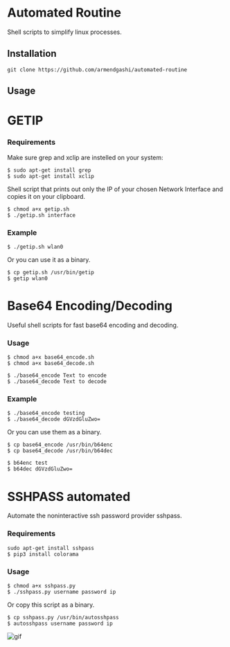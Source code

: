 # Automated Routine

Shell scripts to simplify linux processes.

## Installation

```
git clone https://github.com/armendgashi/automated-routine
```

## Usage

# GETIP

### Requirements

Make sure grep and xclip are instelled on your system:

```
$ sudo apt-get install grep
$ sudo apt-get install xclip
```

Shell script that prints out only the IP of your chosen Network Interface and copies it on your clipboard.

```
$ chmod a+x getip.sh
$ ./getip.sh interface
```

### Example

```
$ ./getip.sh wlan0
```

Or you can use it as a binary.

```
$ cp getip.sh /usr/bin/getip
$ getip wlan0
```

# Base64 Encoding/Decoding

Useful shell scripts for fast base64 encoding and decoding.

### Usage

```
$ chmod a+x base64_encode.sh
$ chmod a+x base64_decode.sh

$ ./base64_encode Text to encode
$ ./base64_decode Text to decode
```

### Example

```
$ ./base64_encode testing
$ ./base64_decode dGVzdGluZwo=
```

Or you can use them as a binary.

```
$ cp base64_encode /usr/bin/b64enc
$ cp base64_decode /usr/bin/b64dec

$ b64enc test
$ b64dec dGVzdGluZwo=
```

# SSHPASS automated

Automate the noninteractive ssh password provider sshpass.

### Requirements

```
sudo apt-get install sshpass
$ pip3 install colorama
```

### Usage

```
$ chmod a+x sshpass.py
$ ./sshpass.py username password ip
```

Or copy this script as a binary.

```
$ cp sshpass.py /usr/bin/autosshpass
$ autosshpass username password ip
```



![gif](https://user-images.githubusercontent.com/62258986/82859731-d122bb80-9f17-11ea-9948-6fd6c7ed9bf8.gif)
